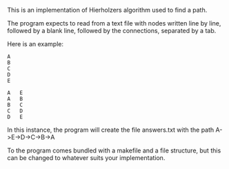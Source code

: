 This is an implementation of Hierholzers algorithm used to find a path.

The program expects to read from a text file with nodes written line by line,
followed by a blank line, followed by the connections, separated by a tab.

Here is an example:
```
A
B
C
D
E

A	E
A	B
B	C
C	D
D	E
```
In this instance, the program will create the file answers.txt
with the path A->E->D->C->B->A

To the program comes bundled with a makefile and a file structure,
but this can be changed to whatever suits your implementation.

